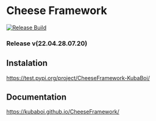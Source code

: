 # Cheese Framework

[![Release Build](https://github.com/KubaBoi/CheeseFramework/actions/workflows/realeaseDate.yml/badge.svg?branch=main)](https://github.com/KubaBoi/CheeseFramework/actions/workflows/realeaseDate.yml)

### Release v(22.04.28.07.20)

## Instalation

https://test.pypi.org/project/CheeseFramework-KubaBoi/

## Documentation

https://kubaboi.github.io/CheeseFramework/